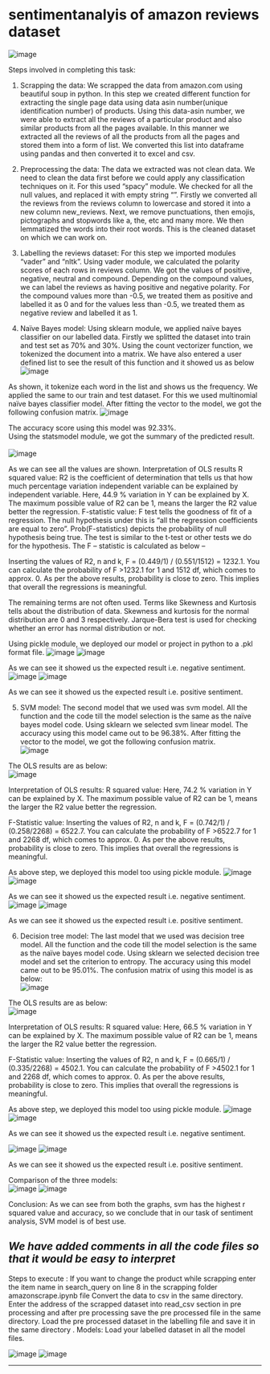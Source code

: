 # sentimentanalyis of amazon  reviews dataset
		
 ![image](https://user-images.githubusercontent.com/80514865/189485510-8773d14d-2f14-4a48-917e-505bca6f1d8e.png)

Steps involved in completing this task:
1.	Scrapping the data: We scrapped the data from amazon.com using beautiful soup in python. In this step we created different function for extracting the single page data using data asin number(unique identification number) of products. Using this data-asin number, we were able to extract all the reviews of a particular product and also similar products from all the pages available. In this manner we extracted all the reviews of all the products from all the pages and stored them into a form of list. We converted this list into dataframe using pandas and then converted it to excel and csv.

2.	Preprocessing the data: The data we extracted was not clean data. We need to clean the data first before we could apply any classification techniques on it. For this used “spacy” module. We checked for all the null values, and replaced it with empty string “”. Firstly we converted all the reviews from the reviews column to lowercase and stored it into a new column new_reviews. Next, we remove punctuations, then emojis, pictographs and stopwords like a, the, etc and many more. We then lemmatized the words into their root words. This is the cleaned dataset on which we can work on.


3.	Labelling the reviews dataset: For this step we imported modules “vader” and “nltk”. Using vader module, we calculated the polarity scores of each rows in reviews column. We got the values of positive, negative, neutral and compound. Depending on the compound values, we can label the reviews as having positive and negative polarity. For the compound values more than -0.5, we treated them as positive and labelled it as 0 and for the values less than -0.5, we treated them as negative review and labelled it as 1.

4.	Naïve Bayes model: Using sklearn module, we applied naïve bayes classifier on our labelled data. Firstly we splitted the dataset into train and test set as 70% and 30%. Using the count vectorizer function, we tokenized the document into a matrix. We have also entered a user defined list to see the result of this function and it showed us as below 
 ![image](https://user-images.githubusercontent.com/80514865/189485521-af58922b-0cab-4611-b07d-8da3893724ed.png)


As shown, it tokenize each word in the list and shows us the frequency. We applied the same to our train and test dataset.
For this we used multinomial naïve bayes classifier model. After fitting the vector to the model, we got the following confusion matrix. 
 ![image](https://user-images.githubusercontent.com/80514865/189485530-7c8d34dc-fcf2-4f84-be2c-ecab57432942.png)

The accuracy score using this model was 92.33%. <br/>
Using the statsmodel module, we got the summary of the predicted result.<br/>  
![image](https://user-images.githubusercontent.com/80514865/189485544-5d8ce065-aae5-4726-9fc1-00c37263305d.png)

As we can see all the values are shown. 
Interpretation of OLS results
R squared value:
R2 is the coefficient of determination that tells us that how much percentage variation independent variable can be explained by independent variable. Here, 44.9 % variation in Y can be explained by X. The maximum possible value of R2 can be 1, means the larger the R2 value better the regression.
F-statistic value:
F test tells the goodness of fit of a regression. 
The null hypothesis under this is “all the regression coefficients are equal to zero”. Prob(F-statistics) depicts the probability of null hypothesis being true. 
The test is similar to the t-test or other tests we do for the hypothesis. The F – statistic is calculated as below –   
 
Inserting the values of R2, n and k, F = (0.449/1) / (0.551/1512) = 1232.1.
You can calculate the probability of F >1232.1 for 1 and 1512 df, which comes to approx. 0. As per the above results, probability is close to zero. This implies that overall the regressions is meaningful.

The remaining terms are not often used. Terms like Skewness and Kurtosis tells about the distribution of data. Skewness and kurtosis for the normal distribution are 0 and 3 respectively. Jarque-Bera test is used for checking whether an error has normal distribution or not.

Using pickle module, we deployed our model or project in python to a .pkl format file.
![image](https://user-images.githubusercontent.com/80514865/189485566-5dfe730e-cb08-438b-9541-a39a6bf33437.png)
![image](https://user-images.githubusercontent.com/80514865/189485571-e0660358-8dbd-4b0b-a08f-66e90e13b769.png)


 
 
As we can see it showed us the expected result i.e. negative sentiment. 
 ![image](https://user-images.githubusercontent.com/80514865/189485573-630388a2-b153-4808-863e-92454216e401.png)
![image](https://user-images.githubusercontent.com/80514865/189485580-ad4d30c5-9ce0-4d53-9c99-29c0144a3b31.png)

 
As we can see it showed us the expected result i.e. positive sentiment. 


5.	SVM model: The second model that we used was svm model. All the function and the code till the model selection is the same as the naïve bayes model code. Using sklearn we selected svm linear model. The accuracy using this model came out to be 96.38%. 
After fitting the vector to the model, we got the following confusion matrix. <br/>
 ![image](https://user-images.githubusercontent.com/80514865/189485591-9eb2d1b1-19f0-4fb0-bd1c-4a408710ca06.png)






The OLS results are as below: <br/>
 ![image](https://user-images.githubusercontent.com/80514865/189485620-17f865df-181a-4ef6-8ed8-d11aed4052a6.png)

Interpretation of OLS results:
R squared value: Here, 74.2 % variation in Y can be explained by X. The maximum possible value of R2 can be 1, means the larger the R2 value better the regression.

F-Statistic value: Inserting the values of R2, n and k, F = (0.742/1) / (0.258/2268) = 6522.7.
You can calculate the probability of F >6522.7 for 1 and 2268 df, which comes to approx. 0. As per the above results, probability is close to zero. This implies that overall the regressions is meaningful.

As above step, we deployed this model too using pickle module.
![image](https://user-images.githubusercontent.com/80514865/189485626-3d5161ec-2877-4d4f-aed5-ea5d8df46371.png)
![image](https://user-images.githubusercontent.com/80514865/189485632-bdcfa63e-db4d-41c2-8bef-1b685316012e.png)

 
 
As we can see it showed us the expected result i.e. negative sentiment. 
![image](https://user-images.githubusercontent.com/80514865/189485637-c3f37d0a-2b3c-4ebb-a6aa-ab567f54e647.png)
![image](https://user-images.githubusercontent.com/80514865/189485640-75254d52-a4e2-4cdf-8555-d0523414f56e.png)

 
 
As we can see it showed us the expected result i.e. positive sentiment. 

6.	Decision tree model: The last model that we used was decision tree model. All the function and the code till the model selection is the same as the naïve bayes model code. Using sklearn we selected decision tree model and set the criterion to entropy. The accuracy using this model came out to be 95.01%. 
The confusion matrix of using this model is as below:<br/>
 ![image](https://user-images.githubusercontent.com/80514865/189485645-ca63f582-bed5-4300-9d42-0b341a3da50a.png)

The OLS results are as below:<br/>
 ![image](https://user-images.githubusercontent.com/80514865/189485649-7429ae33-edca-434e-baa4-045ea6c033f1.png)

Interpretation of OLS results:
R squared value: Here, 66.5 % variation in Y can be explained by X. The maximum possible value of R2 can be 1, means the larger the R2 value better the regression.

F-Statistic value: Inserting the values of R2, n and k, F = (0.665/1) / (0.335/2268) = 4502.1.
You can calculate the probability of F >4502.1 for 1 and 2268 df, which comes to approx. 0. As per the above results, probability is close to zero. This implies that overall the regressions is meaningful.

As above step, we deployed this model too using pickle module.
![image](https://user-images.githubusercontent.com/80514865/189485653-65caeec3-ad3f-4b7f-be9a-0624f906b428.png)
![image](https://user-images.githubusercontent.com/80514865/189485662-08302a60-83bb-4380-8a33-da9ba6b96e1b.png)

 
As we can see it showed us the expected result i.e. negative sentiment. 

 ![image](https://user-images.githubusercontent.com/80514865/189485664-ebefb89a-2568-435f-9cd5-4d69e9a12582.png)
![image](https://user-images.githubusercontent.com/80514865/189485667-70c600c4-517a-41ad-bec4-abf4be51d1b5.png)


 
As we can see it showed us the expected result i.e. positive sentiment. 






Comparison of the three models:<br/>
 ![image](https://user-images.githubusercontent.com/80514865/189485672-b9611c2c-e1e2-47b6-8370-f5efb8af7609.png)
![image](https://user-images.githubusercontent.com/80514865/189485679-ef0a7c55-3ed8-4fdd-94f9-391353d66ebc.png)


 

Conclusion: As we can see from both the graphs, svm has the highest r squared value and accuracy, so we conclude that in our task of sentiment analysis, SVM model is of best use.

*We have added comments in all the code files so that it would be easy to interpret*
----------------------------------------------------------------------------------------------------------------------------------------------------------------------
Steps to execute :
If you want to change the product while scrapping enter the item name in search_query on line 8 in the scrapping folder amazonscrape.ipynb file
Convert the data to csv in the same directory.
Enter the address of the scrapped dataset into read_csv section in pre processing and after pre processing save the pre processed file in the same directory.
Load the pre processed dataset in the labelling file and save it in the same directory .
Models: Load your labelled dataset in all the model files. 

![image](https://user-images.githubusercontent.com/82643868/189821541-c960481c-3aea-47da-a046-725be274ea15.png)
![image](https://user-images.githubusercontent.com/82643868/189821755-42d55edc-f3d3-4fad-9b94-612dd692348d.png)

----------------------------------------------------------------------------------------------------------------------------------------------------------------------
